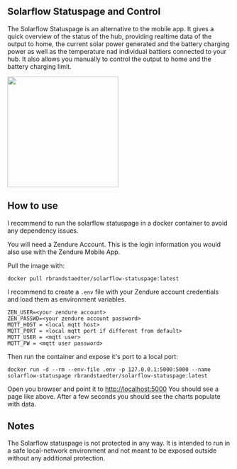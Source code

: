 ## Solarflow Statuspage and Control

The Solarflow Statuspage is an alternative to the mobile app. It gives a quick overview of the status of the hub, providing realtime data of the output to home, the current solar power generated and the battery charging power as well as the temperature nad individual battiers connected to your hub.
It also allows you manually to control the output to home and the battery charging limit.

<img src="img/solarflow_statuspage.png" width="250px" />

## How to use

I recommend to run the solarflow statuspage in a docker container to avoid any dependency issues.

You will need a Zendure Account. This is the login information you would also use with the Zendure Mobile App.

Pull the image with:
```
docker pull rbrandstaedter/solarflow-statuspage:latest
```

I recommend to create a ```.env``` file with your Zendure account credentials and load them as environment variables.
```
ZEN_USER=<your zendure account>
ZEN_PASSWD=<your zendure account password>
MQTT_HOST = <local mqtt host>
MQTT_PORT = <local mqtt port if different from default>
MQTT_USER = <mqtt user>
MQTT_PW = <mqtt user password>
```

Then run the container and expose it's port to a local port:
```
docker run -d --rm --env-file .env -p 127.0.0.1:5000:5000 --name solarflow-statuspage rbrandstaedter/solarflow-statuspage:latest
```

Open you browser and point it to [http://localhost:5000](http://localhost:5000)
You should see a page like above. After a few seconds you should see the charts populate with data.

## Notes
The Solarflow statuspage is not protected in any way. It is intended to run in a safe local-network environment and not meant to be exposed outside without any additional protection.